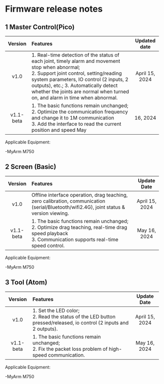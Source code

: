 # Firmware release notes

## 1 Master Control(Pico)

Version | Features | Updated date |
| :----: | :---- | :----: |
| v1.0	| 1. Real-time detection of the status of each joint, timely alarm and movement stop when abnormal; </br> 2. Support joint control, setting/reading system parameters, IO control (2 inputs, 2 outputs), etc.; 3. Automatically detect whether the joints are normal when turned on, and alarm in time when abnormal. </br> | April 15, 2024 |
| v1.1-beta | 1. The basic functions remain unchanged; </br> 2. Optimize the communication frequency and change it to 1M communication</br> 3. Add the interface to read the current position and speed May |16, 2024 |


Applicable Equipment:

-MyArm M750

## 2 Screen (Basic)
Version |Features |Update Date|
|:----: | :---- | :----: |
|v1.0	| Offline interface operation, drag teaching, zero calibration, communication (serial/Bluetooth/wifi2.4G), joint status & version viewing. |April 15, 2024 |
| v1.1-beta |1. The basic functions remain unchanged; </br> 2. Optimize drag teaching, real-time drag speed playback</br> 3. Communication supports real-time speed control.</br>  |May 16, 2024 |

Applicable Equipment:

-MyArm M750

## 3 Tool (Atom)
Version |Features |Update Date|
|:----: | :---- | :----: |
|v1.0	| 1. Set the LED color; </br> 2. Read the status of the LED button pressed/released, io control (2 inputs and 2 outputs). |April 15, 2024 |
| v1.1-beta | 1. The basic functions remain unchanged; </br> 2. Fix the packet loss problem of high-speed communication.| May 16, 2024 |

Applicable Equipment:

-MyArm M750